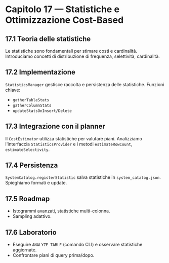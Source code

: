 # Capitolo 17 — Statistiche e Ottimizzazione Cost-Based

## 17.1 Teoria delle statistiche
Le statistiche sono fondamentali per stimare costi e cardinalità. Introduciamo concetti di distribuzione di frequenza, selettività, cardinalità.

## 17.2 Implementazione
`StatisticsManager` gestisce raccolta e persistenza delle statistiche. Funzioni chiave:
- `gatherTableStats`
- `gatherColumnStats`
- `updateStatsOnInsert/Delete`

## 17.3 Integrazione con il planner
Il `CostEstimator` utilizza statistiche per valutare piani. Analizziamo l'interfaccia `StatisticsProvider` e i metodi `estimateRowCount`, `estimateSelectivity`.

## 17.4 Persistenza
`SystemCatalog.registerStatistic` salva statistiche in `system_catalog.json`. Spieghiamo formati e update.

## 17.5 Roadmap
- Istogrammi avanzati, statistiche multi-colonna.
- Sampling adattivo.

## 17.6 Laboratorio
- Eseguire `ANALYZE TABLE` (comando CLI) e osservare statistiche aggiornate.
- Confrontare piani di query prima/dopo.
